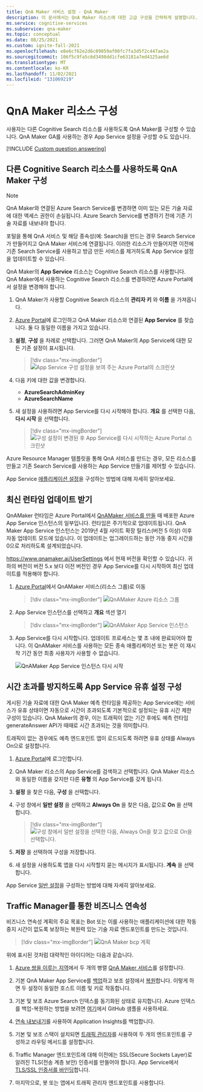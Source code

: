 ```yaml
---
title: QnA Maker 서비스 설정 - QnA Maker
description: 이 문서에서는 QnA Maker 리소스에 대한 고급 구성을 간략하게 설명합니다.
ms.service: cognitive-services
ms.subservice: qna-maker
ms.topic: conceptual
ms.date: 08/25/2021
ms.custom: ignite-fall-2021
ms.openlocfilehash: e8e6cf62e2d6c09059af00fc7fa3d5f2c447ae2a
ms.sourcegitcommit: 106f5c9fa5c6d3498dd1cfe63181a7ed4125ae6d
ms.translationtype: MT
ms.contentlocale: ko-KR
ms.lasthandoff: 11/02/2021
ms.locfileid: "131069219"
---
```

# <a name="configure-qna-maker-resources"></a>QnA Maker 리소스 구성

사용자는 다른 Cognitive Search 리소스를 사용하도록 QnA Maker를 구성할 수 있습니다. QnA Maker GA를 사용하는 경우 App Service 설정을 구성할 수도 있습니다.

[!INCLUDE [Custom question answering](../includes/new-version.md)]

## <a name="configure-qna-maker-to-use-different-cognitive-search-resource"></a>다른 Cognitive Search 리소스를 사용하도록 QnA Maker 구성

> [!NOTE]
> QnA Maker와 연결된 Azure Search Service를 변경하면 이미 있는 모든 기술 자료에 대한 액세스 권한이 손실됩니다. Azure Search Service를 변경하기 전에 기존 기술 자료를 내보내야 합니다.

포털을 통해 QnA 서비스 및 해당 종속성(예: Search)을 만드는 경우 Search Service가 만들어지고 QnA Maker 서비스에 연결됩니다. 이러한 리소스가 만들어지면 이전에 기존 Search Service를 사용하고 방금 만든 서비스를 제거하도록 App Service 설정을 업데이트할 수 있습니다.

QnA Maker의 **App Service** 리소스는 Cognitive Search 리소스를 사용합니다. QnA Maker에서 사용하는 Cognitive Search 리소스를 변경하려면 Azure Portal에서 설정을 변경해야 합니다.

1. QnA Maker가 사용할 Cognitive Search 리소스의 **관리자 키** 와 **이름** 을 가져옵니다.

1. [Azure Portal](https://portal.azure.com)에 로그인하고 QnA Maker 리소스와 연결된 **App Service** 를 찾습니다. 둘 다 동일한 이름을 가지고 있습니다.

1. **설정**, **구성** 을 차례로 선택합니다. 그러면 QnA Maker의 App Service에 대한 모든 기존 설정이 표시됩니다.

    > [!div class="mx-imgBorder"]
    > ![App Service 구성 설정을 보여 주는 Azure Portal의 스크린샷](../media/qnamaker-how-to-upgrade-qnamaker/change-search-service-app-service-configuration.png)

1. 다음 키에 대한 값을 변경합니다.

    * **AzureSearchAdminKey**
    * **AzureSearchName**

1. 새 설정을 사용하려면 App Service를 다시 시작해야 합니다. **개요** 를 선택한 다음, **다시 시작** 을 선택합니다.

    > [!div class="mx-imgBorder"]
    > ![구성 설정이 변경된 후 App Service를 다시 시작하는 Azure Portal 스크린샷](../media/qnamaker-how-to-upgrade-qnamaker/screenshot-azure-portal-restart-app-service.png)

Azure Resource Manager 템플릿을 통해 QnA 서비스를 만드는 경우, 모든 리소스를 만들고 기존 Search Service를 사용하는 App Service 만들기를 제어할 수 있습니다.

App Service [애플리케이션 설정](../../../app-service/configure-common.md#configure-app-settings)을 구성하는 방법에 대해 자세히 알아보세요.

## <a name="get-the-latest-runtime-updates"></a>최신 런타임 업데이트 받기

QnAMaker 런타임은 Azure Portal에서 [QnAMaker 서비스를 만들](./set-up-qnamaker-service-azure.md) 때 배포한 Azure App Service 인스턴스의 일부입니다. 런타임은 주기적으로 업데이트됩니다. QnA Maker App Service 인스턴스는 2019년 4월 사이트 확장 릴리스(버전 5 이상) 이후 자동 업데이트 모드에 있습니다. 이 업데이트는 업그레이드하는 동안 가동 중지 시간을 0으로 처리하도록 설계되었습니다.

https://www.qnamaker.ai/UserSettings 에서 현재 버전을 확인할 수 있습니다. 귀하의 버전이 버전 5.x 보다 이전 버전인 경우 App Service를 다시 시작하여 최신 업데이트를 적용해야 합니다.

1. [Azure Portal](https://portal.azure.com)에서 QnAMaker 서비스(리소스 그룹)로 이동

    > [!div class="mx-imgBorder"]
    > ![QnAMaker Azure 리소스 그룹](../media/qnamaker-how-to-troubleshoot/qnamaker-azure-resourcegroup.png)

1. App Service 인스턴스를 선택하고 **개요** 섹션 열기

    > [!div class="mx-imgBorder"]
    > ![QnAMaker App Service 인스턴스](../media/qnamaker-how-to-troubleshoot/qnamaker-azure-appservice.png)


1. App Service를 다시 시작합니다. 업데이트 프로세스는 몇 초 내에 완료되어야 합니다. 이 QnAMaker 서비스를 사용하는 모든 종속 애플리케이션 또는 봇은 이 재시작 기간 동안 최종 사용자가 사용할 수 없습니다.

    ![QnAMaker App Service 인스턴스 다시 시작](../media/qnamaker-how-to-upgrade-qnamaker/qnamaker-appservice-restart.png)

## <a name="configure-app-service-idle-setting-to-avoid-timeout"></a>시간 초과를 방지하도록 App Service 유휴 설정 구성

게시된 기술 자료에 대한 QnA Maker 예측 런타임을 제공하는 App Service에는 서비스가 유휴 상태이면 자동으로 시간이 초과되도록 기본적으로 설정되는 유휴 시간 제한 구성이 있습니다. QnA Maker의 경우, 이는 트래픽이 없는 기간 후에도 예측 런타임 generateAnswer API가 때때로 시간 초과되는 것을 의미합니다.

트래픽이 없는 경우에도 예측 엔드포인트 앱이 로드되도록 하려면 유휴 상태를 Always On으로 설정합니다.

1. [Azure Portal](https://portal.azure.com)에 로그인합니다.
1. QnA Maker 리소스의 App Service를 검색하고 선택합니다. QnA Maker 리소스와 동일한 이름을 갖지만 다른 **유형** 의 App Service를 갖게 됩니다.
1. **설정** 을 찾은 다음, **구성** 을 선택합니다.
1. 구성 창에서 **일반 설정** 을 선택하고 **Always On** 을 찾은 다음, 값으로 **On** 을 선택합니다.

    > [!div class="mx-imgBorder"]
    > ![구성 창에서 **일반 설정**을 선택한 다음, **Always On**을 찾고 값으로 **On**을 선택합니다.](../media/qnamaker-how-to-upgrade-qnamaker/configure-app-service-idle-timeout.png)

1. **저장** 을 선택하여 구성을 저장합니다.
1. 새 설정을 사용하도록 앱을 다시 시작할지 묻는 메시지가 표시됩니다. **계속** 을 선택합니다.

App Service [일반 설정](../../../app-service/configure-common.md#configure-general-settings)을 구성하는 방법에 대해 자세히 알아보세요.

## <a name="business-continuity-with-traffic-manager"></a>Traffic Manager를 통한 비즈니스 연속성

비즈니스 연속성 계획의 주요 목표는 Bot 또는 이를 사용하는 애플리케이션에 대한 작동 중지 시간이 없도록 보장하는 복원력 있는 기술 자료 엔드포인트를 만드는 것입니다.

> [!div class="mx-imgBorder"]
> ![QnA Maker bcp 계획](../media/qnamaker-how-to-bcp-plan/qnamaker-bcp-plan.png)

위에 표시된 것처럼 대략적인 아이디어는 다음과 같습니다.

1. [Azure 쌍을 이루는 지역](../../../best-practices-availability-paired-regions.md)에서 두 개의 병렬 [QnA Maker 서비스](set-up-qnamaker-service-azure.md)를 설정합니다.

1. 기본 QnA Maker App Service를 [백업](../../../app-service/manage-backup.md)하고 보조 설정에서 [복원](../../../app-service/web-sites-restore.md)합니다. 이렇게 하면 두 설정이 동일한 호스트 이름 및 키로 작동합니다.

1. 기본 및 보조 Azure Search 인덱스를 동기화된 상태로 유지합니다. Azure 인덱스를 백업-복원하는 방법을 보려면 [여기](https://github.com/pchoudhari/QnAMakerBackupRestore)에서 GitHub 샘플을 사용하세요.

1. [연속 내보내기](../../../azure-monitor/app/export-telemetry.md)를 사용하여 Application Insights를 백업합니다.

1. 기본 및 보조 스택이 설치되면 [트래픽 관리자](../../../traffic-manager/traffic-manager-overview.md)를 사용하여 두 개의 엔드포인트를 구성하고 라우팅 메서드를 설정합니다.

1. Traffic Manager 엔드포인트에 대해 이전에는 SSL(Secure Sockets Layer)로 알려진 TLS(전송 계층 보안) 인증서를 만들어야 합니다. App Service에서 [TLS/SSL 인증서를 바인딩](../../../app-service/configure-ssl-bindings.md)합니다.

1. 마지막으로, 봇 또는 앱에서 트래픽 관리자 엔드포인트를 사용합니다.
